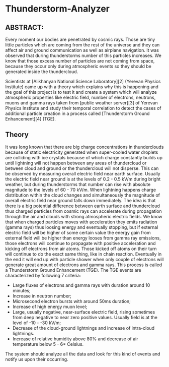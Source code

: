 # Thunderstorm-Analyzer

ABSTRACT:
---------

Every moment our bodies are penetrated by cosmic rays. Those are tiny little particles which are coming from the rest of the universe and they can affect air and ground communication as well as airplane navigation.
It was observed that during thunderstorms number of this particles increases.
We know that those excess number of particles are not coming from space, because they occur only during atmospheric events so they should be generated inside the thundercloud.

Scientists at [Alikhanyan National Science Laboratory][2] (Yerevan Physics Institute) came up with a theory which explains why this is happening and the goal of this project is to test it and create a system which will analyze atmospheric properties like electric field, number of electrons, neutrons, muons and gamma rays taken from [public weather server][3] of Yerevan Physics Institute and study their temporal correlation to detect the cases of additional particle creation in a process called [Thunderstorm Ground Enhancement][4] (TGE).

Theory
------

It was long known that there are big charge concentrations in thunderclouds because of static electricity generated when super-cooled water droplets are colliding with ice crystals because of which charge constantly builds up until lightning will not happen between any areas of thundercloud or between cloud and ground or the thundercloud will not disperse. This can be observed by measuring overall electric field near earth surface. Usually the electric field near ground is at the levels of 0.2 - 0.5 kV/m during bright weather, but during thunderstorms that number can rise with absolute magnitude to the levels of 60 - 70 kV/m.
When lightning happens charge distribution within the cloud changes and simultaneously the magnitude of overall electric field near ground falls down immediately. 
The idea is that there is a big potential difference between earth surface and thundercloud thus charged particles from cosmic rays can accelerate during propagation through the air and clouds with strong atmospheric electric fields. We know that when charged particles moves with acceleration they emits radiation (gamma rays) thus loosing energy and eventually stopping, but if external electric field will be higher of some certain value the energy gain from external field will be higher than energy looses from gamma ray emissions, those electrons will continue to propagate with positive acceleration and kicking off electrons from air atoms. Those kicked off atoms on their turn will continue to do the exact same thing, like in chain reaction. Eventually in the end it will end up with particle shower when only couple of electrons will generate great amount of electrons and gamma rays.
This process is called a Thunderstorm Ground Enhancement (TGE).
The TGE events are characterized by following 7 criteria:

 - Large fluxes of electrons and gamma rays with duration  around 10 minutes;
 - Increase in neutron number;
 - Microsecond electron bursts with around 50ms duration;
 - Increase of high energy muon level;
 - Large, usually negative, near-surface electric field, rising sometimes from deep negative to near zero positive values. Usually field is at the level of -10 - -30 kV/m;
 - Decrease of the cloud-ground lightnings and increase of intra-cloud lightnings.
 - Increase of relative humidity above 80% and decrease of air temperature below 5 - 6* Celsius.

The system should analyze all the data and look for this kind of events and notify us upon their occurring.
